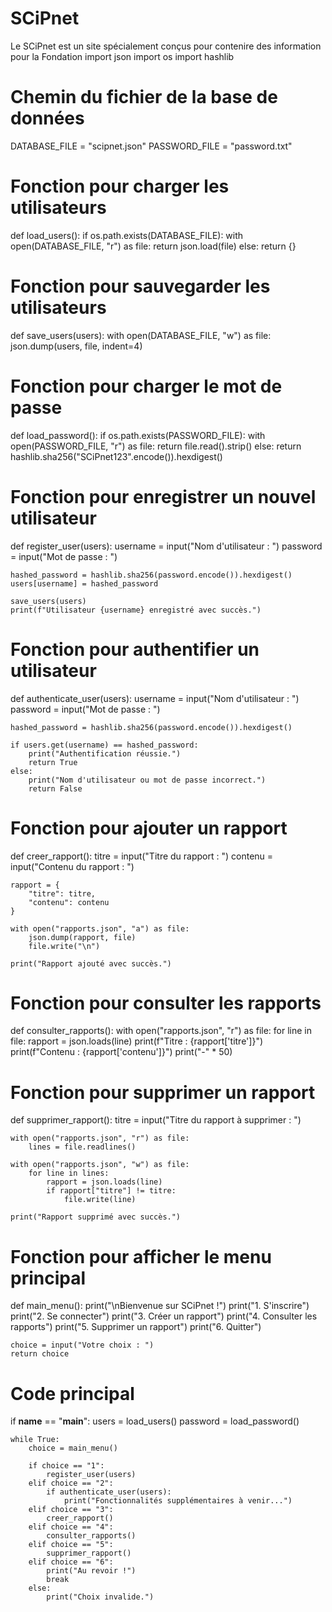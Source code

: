 # SCiPnet
Le SCiPnet est un site spécialement conçus pour contenire des information pour la Fondation
import json
import os
import hashlib

# Chemin du fichier de la base de données
DATABASE_FILE = "scipnet.json"
PASSWORD_FILE = "password.txt"

# Fonction pour charger les utilisateurs
def load_users():
    if os.path.exists(DATABASE_FILE):
        with open(DATABASE_FILE, "r") as file:
            return json.load(file)
    else:
        return {}

# Fonction pour sauvegarder les utilisateurs
def save_users(users):
    with open(DATABASE_FILE, "w") as file:
        json.dump(users, file, indent=4)

# Fonction pour charger le mot de passe
def load_password():
    if os.path.exists(PASSWORD_FILE):
        with open(PASSWORD_FILE, "r") as file:
            return file.read().strip()
    else:
        return hashlib.sha256("SCiPnet123".encode()).hexdigest()

# Fonction pour enregistrer un nouvel utilisateur
def register_user(users):
    username = input("Nom d'utilisateur : ")
    password = input("Mot de passe : ")

    hashed_password = hashlib.sha256(password.encode()).hexdigest()
    users[username] = hashed_password

    save_users(users)
    print(f"Utilisateur {username} enregistré avec succès.")

# Fonction pour authentifier un utilisateur
def authenticate_user(users):
    username = input("Nom d'utilisateur : ")
    password = input("Mot de passe : ")

    hashed_password = hashlib.sha256(password.encode()).hexdigest()

    if users.get(username) == hashed_password:
        print("Authentification réussie.")
        return True
    else:
        print("Nom d'utilisateur ou mot de passe incorrect.")
        return False

# Fonction pour ajouter un rapport
def creer_rapport():
    titre = input("Titre du rapport : ")
    contenu = input("Contenu du rapport : ")

    rapport = {
        "titre": titre,
        "contenu": contenu
    }

    with open("rapports.json", "a") as file:
        json.dump(rapport, file)
        file.write("\n")

    print("Rapport ajouté avec succès.")

# Fonction pour consulter les rapports
def consulter_rapports():
    with open("rapports.json", "r") as file:
        for line in file:
            rapport = json.loads(line)
            print(f"Titre : {rapport['titre']}")
            print(f"Contenu : {rapport['contenu']}")
            print("-" * 50)

# Fonction pour supprimer un rapport
def supprimer_rapport():
    titre = input("Titre du rapport à supprimer : ")

    with open("rapports.json", "r") as file:
        lines = file.readlines()

    with open("rapports.json", "w") as file:
        for line in lines:
            rapport = json.loads(line)
            if rapport["titre"] != titre:
                file.write(line)

    print("Rapport supprimé avec succès.")

# Fonction pour afficher le menu principal
def main_menu():
    print("\nBienvenue sur SCiPnet !")
    print("1. S'inscrire")
    print("2. Se connecter")
    print("3. Créer un rapport")
    print("4. Consulter les rapports")
    print("5. Supprimer un rapport")
    print("6. Quitter")

    choice = input("Votre choix : ")
    return choice

# Code principal
if __name__ == "__main__":
    users = load_users()
    password = load_password()

    while True:
        choice = main_menu()

        if choice == "1":
            register_user(users)
        elif choice == "2":
            if authenticate_user(users):
                print("Fonctionnalités supplémentaires à venir...")
        elif choice == "3":
            creer_rapport()
        elif choice == "4":
            consulter_rapports()
        elif choice == "5":
            supprimer_rapport()
        elif choice == "6":
            print("Au revoir !")
            break
        else:
            print("Choix invalide.")
